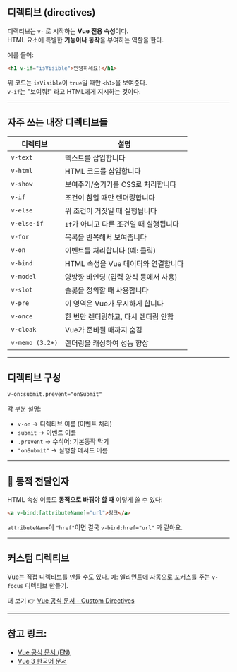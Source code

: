 ## 디렉티브 (directives)
디렉티브는 `v-` 로 시작하는 **Vue 전용 속성**이다.  
HTML 요소에 특별한 **기능이나 동작**을 부여하는 역할을 한다.

예를 들어:
```html
<h1 v-if="isVisible">안녕하세요!</h1>
```

위 코드는 `isVisible`이 `true`일 때만 `<h1>`을 보여준다.  
`v-if`는 "보여줘!" 라고 HTML에게 지시하는 것이다.

---

## 자주 쓰는 내장 디렉티브들

| 디렉티브       | 설명 |
|----------------|------|
| `v-text`       | 텍스트를 삽입합니다 |
| `v-html`       | HTML 코드를 삽입합니다 |
| `v-show`       | 보여주기/숨기기를 CSS로 처리합니다 |
| `v-if`         | 조건이 참일 때만 렌더링합니다 |
| `v-else`       | 위 조건이 거짓일 때 실행됩니다 |
| `v-else-if`    | `if`가 아니고 다른 조건일 때 실행됩니다 |
| `v-for`        | 목록을 반복해서 보여줍니다 |
| `v-on`         | 이벤트를 처리합니다 (예: 클릭) |
| `v-bind`       | HTML 속성을 Vue 데이터와 연결합니다 |
| `v-model`      | 양방향 바인딩 (입력 양식 등에서 사용) |
| `v-slot`       | 슬롯을 정의할 때 사용합니다 |
| `v-pre`        | 이 영역은 Vue가 무시하게 합니다 |
| `v-once`       | 한 번만 렌더링하고, 다시 렌더링 안함 |
| `v-cloak`      | Vue가 준비될 때까지 숨김 |
| `v-memo (3.2+)`| 렌더링을 캐싱하여 성능 향상 |

---

## 디렉티브 구성
```html
v-on:submit.prevent="onSubmit"
```

각 부분 설명:

- `v-on` → 디렉티브 이름 (이벤트 처리)
- `submit` → 이벤트 이름
- `.prevent` → 수식어: 기본동작 막기
- `"onSubmit"` → 실행할 메서드 이름

---

## 🎨 동적 전달인자

HTML 속성 이름도 **동적으로 바꿔야 할 때** 이렇게 쓸 수 있다:

```html
<a v-bind:[attributeName]="url">링크</a>
```

`attributeName`이 `"href"`이면 결국 `v-bind:href="url"` 과 같아요.

---

## 커스텀 디렉티브
Vue는 직접 디렉티브를 만들 수도 있다. 
예: 엘리먼트에 자동으로 포커스를 주는 `v-focus` 디렉티브 만들기.

더 보기 👉 [Vue 공식 문서 - Custom Directives](https://vuejs.org/guide/reusability/custom-directives.html)

---

## 참고 링크:
- [Vue 공식 문서 (EN)](https://vuejs.org/guide/essentials/template-syntax.html#directives)
- [Vue 3 한국어 문서](https://v3.ko.vuejs.org/api/directives.html#v-text)
